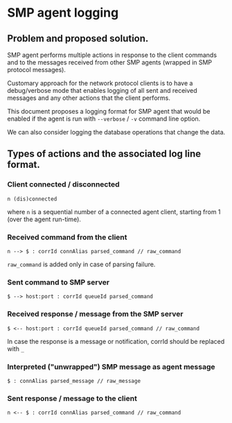 # SMP agent logging

## Problem and proposed solution.

SMP agent performs multiple actions in response to the client commands and to the messages received from other SMP agents (wrapped in SMP protocol messages).

Customary approach for the network protocol clients is to have a debug/verbose mode that enables logging of all sent and received messages and any other actions that the client performs.

This document proposes a logging format for SMP agent that would be enabled if the agent is run with `--verbose` / `-v` command line option.

We can also consider logging the database operations that change the data.

## Types of actions and the associated log line format.

### Client connected / disconnected

```
n (dis)connected
```

where `n` is a sequential number of a connected agent client, starting from 1 (over the agent run-time).

### Received command from the client

```
n --> $ : corrId connAlias parsed_command // raw_command
```

`raw_command` is added only in case of parsing failure.

### Sent command to SMP server

```
$ --> host:port : corrId queueId parsed_command
```

### Received response / message from the SMP server

```
$ <-- host:port : corrId queueId parsed_command // raw_command
```

In case the response is a message or notification, corrId should be replaced with `_`

### Interpreted ("unwrapped") SMP message as agent message

```
$ : connAlias parsed_message // raw_message 
```

### Sent response / message to the client

```
n <-- $ : corrId connAlias parsed_command // raw_command
```
